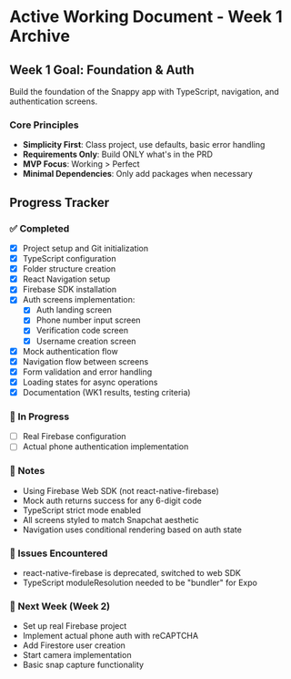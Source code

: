 # Active Working Document - Week 1 Archive

## Week 1 Goal: Foundation & Auth
Build the foundation of the Snappy app with TypeScript, navigation, and authentication screens.

### Core Principles
- **Simplicity First**: Class project, use defaults, basic error handling
- **Requirements Only**: Build ONLY what's in the PRD
- **MVP Focus**: Working > Perfect
- **Minimal Dependencies**: Only add packages when necessary

## Progress Tracker

### ✅ Completed
- [x] Project setup and Git initialization
- [x] TypeScript configuration
- [x] Folder structure creation
- [x] React Navigation setup
- [x] Firebase SDK installation
- [x] Auth screens implementation:
  - [x] Auth landing screen
  - [x] Phone number input screen
  - [x] Verification code screen
  - [x] Username creation screen
- [x] Mock authentication flow
- [x] Navigation flow between screens
- [x] Form validation and error handling
- [x] Loading states for async operations
- [x] Documentation (WK1 results, testing criteria)

### 🔄 In Progress
- [ ] Real Firebase configuration
- [ ] Actual phone authentication implementation

### 📝 Notes
- Using Firebase Web SDK (not react-native-firebase)
- Mock auth returns success for any 6-digit code
- TypeScript strict mode enabled
- All screens styled to match Snapchat aesthetic
- Navigation uses conditional rendering based on auth state

### 🐛 Issues Encountered
- react-native-firebase is deprecated, switched to web SDK
- TypeScript moduleResolution needed to be "bundler" for Expo

### 🎯 Next Week (Week 2)
- Set up real Firebase project
- Implement actual phone auth with reCAPTCHA
- Add Firestore user creation
- Start camera implementation
- Basic snap capture functionality